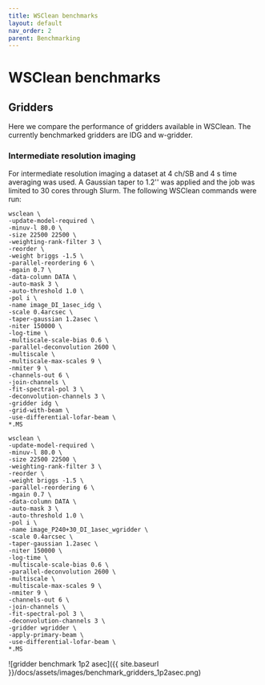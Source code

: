 ```yaml
---
title: WSClean benchmarks
layout: default
nav_order: 2
parent: Benchmarking
---
```


# WSClean benchmarks
## Gridders
Here we compare the performance of gridders available in WSClean. The currently benchmarked gridders are IDG and w-gridder.

### Intermediate resolution imaging
For intermediate resolution imaging a dataset at 4 ch/SB and 4 s time averaging was used. A Gaussian taper to 1.2'' was applied and the job was limited to 30 cores through Slurm. The following WSClean commands were run:

```
wsclean \
-update-model-required \
-minuv-l 80.0 \
-size 22500 22500 \
-weighting-rank-filter 3 \
-reorder \
-weight briggs -1.5 \
-parallel-reordering 6 \
-mgain 0.7 \
-data-column DATA \
-auto-mask 3 \
-auto-threshold 1.0 \
-pol i \
-name image_DI_1asec_idg \
-scale 0.4arcsec \
-taper-gaussian 1.2asec \
-niter 150000 \
-log-time \
-multiscale-scale-bias 0.6 \
-parallel-deconvolution 2600 \
-multiscale \
-multiscale-max-scales 9 \
-nmiter 9 \
-channels-out 6 \
-join-channels \
-fit-spectral-pol 3 \
-deconvolution-channels 3 \
-gridder idg \
-grid-with-beam \
-use-differential-lofar-beam \
*.MS
```

```
wsclean \
-update-model-required \
-minuv-l 80.0 \
-size 22500 22500 \
-weighting-rank-filter 3 \
-reorder \
-weight briggs -1.5 \
-parallel-reordering 6 \
-mgain 0.7 \
-data-column DATA \
-auto-mask 3 \
-auto-threshold 1.0 \
-pol i \
-name image_P240+30_DI_1asec_wgridder \
-scale 0.4arcsec \
-taper-gaussian 1.2asec \
-niter 150000 \
-log-time \
-multiscale-scale-bias 0.6 \
-parallel-deconvolution 2600 \
-multiscale \
-multiscale-max-scales 9 \
-nmiter 9 \
-channels-out 6 \
-join-channels \
-fit-spectral-pol 3 \
-deconvolution-channels 3 \
-gridder wgridder \
-apply-primary-beam \
-use-differential-lofar-beam \
*.MS

```

![gridder benchmark 1p2 asec]({{ site.baseurl }}/docs/assets/images/benchmark_gridders_1p2asec.png)